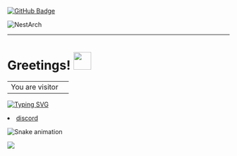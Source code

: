 [![GitHub Badge](https://img.shields.io/github/followers/Gchism94?style=social)](https://github.com/Gchism94?tab=followers)

<!-- OLD VISITOR BADGE ![visitor Badge](https://visitor-badge.glitch.me/badge?page_id=Gchism94.Gchism94&left_text=Visitors) -->

![NestArch](https://cdn.discordapp.com/attachments/900205241331511299/1102352306005094460/image.png)


***

<h1 align="left">Greetings! <img src="https://media.giphy.com/media/hvRJCLFzcasrR4ia7z/giphy.gif" width="40"></h1>

<table>
  <tr>
    <td>You are visitor</td>
    <td><img src="https://profile-counter.glitch.me/Gchism94/count.svg" alt="" /></td>
  </tr>
</table>

[![Typing SVG](https://readme-typing-svg.herokuapp.com?font=Goldman&weight=500&size=22&duration=3000&pause=500&color=1D6685&multiline=true&width=750&height=140&lines=%24+whoami;Gchism94;%5BAKA+Greg+Chism%5D%F0%9F%A4%98;Educator+%7C+Data+Scientist+%7C+Behavioral+Ecologist;Thanks+for+visiting!+%F0%9F%92%9B)](https://git.io/typing-svg)




<li> <a href="https://discord.gg/c4jBd22ceq">discord </a></li>




![Snake animation](https://github.com/Gchism94/Gchism94/raw/output/github-contribution-grid-snake-dark.svg?palette=github-dark)
  
<p align="left">
  <img src="https://capsule-render.vercel.app/api?type=waving&color=gradient&height=100&section=footer"/>
</p>
